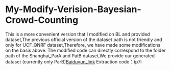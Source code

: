 # My-Modify-Verision-Bayesian-Crowd-Counting
This is a more convenient version that I modified on BL and provided dataset,The previous official version of the dataset path is not friendly and only for UCF_QNRF dataset,Therefore, we have made some modifications on the basis above. The modified code can directly correspond to the folder path of the Shanghai_ParA and PatB dataset,We provide our generated dataset (currently only ParB)[Baiduyun_link](https://pan.baidu.com/s/1LnBT0gm8bX9JjTee9JaM3A)  Extraction code：tp7i
